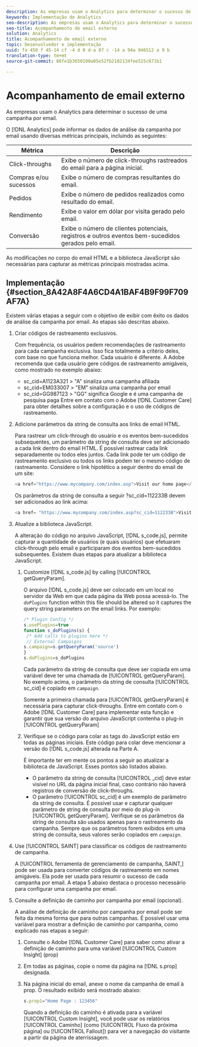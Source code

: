 ```yaml
---
description: As empresas usam o Analytics para determinar o sucesso de uma campanha por email.
keywords: Implementação do Analytics
seo-description: As empresas usam o Analytics para determinar o sucesso de uma campanha por email.
seo-title: Acompanhamento de email externo
solution: Analytics
title: Acompanhamento de email externo
topic: Desenvolvedor e implementação
uuid: fa 450 f 45-14 cf -4 d 0 d-a 87 c -14 a 94a 946512 a 9 b
translation-type: tm+mt
source-git-commit: 86fe1b3650100a05e52fb2102134fee515c871b1

---
```



# Acompanhamento de email externo

As empresas usam o Analytics para determinar o sucesso de uma campanha por email.

O [!DNL Analytics] pode informar os dados de análise da campanha por email usando diversas métricas principais, incluindo as seguintes:

| Métrica | Descrição |
|---|---|
| Click-throughs | Exibe o número de click-throughs rastreados do email para a página inicial. |
| Compras e/ou sucessos | Exibe o número de compras resultantes do email. |
| Pedidos | Exibe o número de pedidos realizados como resultado do email. |
| Rendimento | Exibe o valor em dólar por visita gerado pelo email. |
| Conversão | Exibe o número de clientes potenciais, registros e outros eventos bem-sucedidos gerados pelo email. |

As modificações no corpo do email HTML e a biblioteca JavaScript são necessárias para capturar as métricas principais mostradas acima.

## Implementação {#section_8A42A8F4A6CD4A1BAF4B9F99F709AF7A}

Existem várias etapas a seguir com o objetivo de exibir com êxito os dados de análise da campanha por email. As etapas são descritas abaixo.

1. Criar códigos de rastreamento exclusivos.

   Com frequência, os usuários pedem recomendações de rastreamento para cada campanha exclusiva. Isso fica totalmente a critério deles, com base no que funciona melhor. Cada usuário é diferente. A Adobe recomenda que cada usuário gere códigos de rastreamento amigáveis, como mostrado no exemplo abaixo:

   * sc_cid=A1123A321 &gt; "A" sinaliza uma campanha afiliada
   * sc_cid=EM033007 &gt; "EM" sinaliza uma campanha por email
   * sc_cid=GG987123 &gt; "GG" significa Google e é uma campanha de pesquisa paga
   Entre em contato com o Adobe [!DNL Customer Care] para obter detalhes sobre a configuração e o uso de códigos de rastreamento.

1. Adicione parâmetros da string de consulta aos links de email HTML.

   Para rastrear um click-through do usuário e os eventos bem-sucedidos subsequentes, um parâmetro da string de consulta deve ser adicionado a cada link dentro do email HTML. É possível rastrear cada link separadamente ou todos eles juntos. Cada link pode ter um código de rastreamento exclusivo ou todos os links podem ter o mesmo código de rastreamento. Considere o link hipotético a seguir dentro do email de um site:

   ```js
   <a href="https://www.mycompany.com/index.asp">Visit our home page</a>
   ```

   Os parâmetros da string de consulta a seguir ?sc_cid=112233B devem ser adicionados ao link acima:

   ```js
   <a href= "https://www.mycompany.com/index.asp?sc_cid=112233B">Visit our home page</a>
   ```

1. Atualize a biblioteca JavaScript.

   A alteração do código no arquivo JavaScript, [!DNL s_code.js], permite capturar a quantidade de usuários (e quais usuários) que efetuaram click-through pelo email e participaram dos eventos bem-sucedidos subsequentes. Existem duas etapas para atualizar a biblioteca JavaScript.

   1. Customize [!DNL s_code.js] by calling [!UICONTROL getQueryParam].

      O arquivo [!DNL s_code.js]   deve ser colocado em um local no servidor da Web em que cada página da Web possa acessá-lo. The *`doPlugins`* function within this file should be altered so it captures the query string parameters on the email links. Por exemplo:

      ```js
      /* Plugin Config */ 
      s.usePlugins=true 
      function s_doPlugins(s) { 
       /* Add calls to plugins here */ 
       // External Campaigns 
      s.campaign=s.getQueryParam('source') 
      } 
      s.doPlugins=s_doPlugins 
      ```

      Cada parâmetro da string de consulta que deve ser copiada em uma variável deve ter uma chamada de [!UICONTROL getQueryParam]. No exemplo acima, o parâmetro da string de consulta [!UICONTROL sc_cid] é copiado em  *`campaign`*.

      Somente a primeira chamada para [!UICONTROL getQueryParam] é necessária para capturar click-throughs. Entre em contato com o Adobe [!DNL Customer Care] para implementar esta função e garantir que sua versão do arquivo JavaScript contenha o plug-in [!UICONTROL getQueryParam] 

   1. Verifique se o código para colar as tags do JavaScript estão em todas as páginas iniciais. Este código para colar deve mencionar a versão do [!DNL s_code.js] alterada na Parte A.

      É importante ter em mente os pontos a seguir ao atualizar a biblioteca de JavaScript. Esses pontos são listados abaixo.

      * O parâmetro da string de consulta [!UICONTROL _cid] deve estar visível no URL da página inicial final, caso contrário não haverá registros de conversão de click-throughs.
      * O parâmetro [!UICONTROL sc_cid] é um exemplo de parâmetro da string de consulta. É possível usar e capturar qualquer parâmetro de string de consulta por meio do plug-in [!UICONTROL getQueryParam]. Verifique se os parâmetros da string de consulta são usados apenas para o rastreamento da campanha. Sempre que os parâmetros forem exibidos em uma string de consulta, seus valores serão copiados em *`campaign`*.

1. Use [!UICONTROL SAINT] para classificar os códigos de rastreamento de campanha.

   A [!UICONTROL ferramenta de gerenciamento de campanha, SAINT,] pode ser usada para converter códigos de rastreamento em nomes amigáveis. Ela pode ser usada para resumir o sucesso de cada campanha por email. A etapa 5 abaixo destaca o processo necessário para configurar uma campanha por email.

1. Consulte a definição de caminho por campanha por email (opcional).

   A análise de definição de caminho por campanha por email pode ser feita da mesma forma que para outras campanhas. É possível usar uma variável para mostrar a definição de caminho por campanha, como explicado nas etapas a seguir:

   1. Consulte o Adobe [!DNL Customer Care] para saber como ativar a definição de caminho para uma variável [!UICONTROL Custom Insight] (prop)

   1. Em todas as páginas, copie o nome da página na [!DNL s.prop] designada. 
   1. Na página inicial do email, anexe o nome da campanha de email à prop. O resultado exibido será mostrado abaixo:

      ```js
      s.prop1="Home Page : 123456"
      ```

      Quando a definição do caminho é ativada para a variável [!UICONTROL Custom Insight], você pode usar os relatórios [!UICONTROL Caminho] (como [!UICONTROL Fluxo da próxima página] ou [!UICONTROL Fallout]) para ver a navegação do visitante a partir da página de aterrissagem. 

